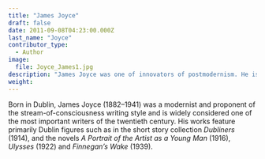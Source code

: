 ```yaml
---
title: "James Joyce"
draft: false
date: 2011-09-08T04:23:00.000Z
last_name: "Joyce"
contributor_type:
  - Author
image:
  file: Joyce_James1.jpg
description: "James Joyce was one of innovators of postmodernism. He is widely considered one of the most important writers of the 20th century."
weight:
---
```


Born in Dublin, James Joyce (1882–1941) was a modernist and proponent of the stream-of-consciousness writing style and is widely considered one of the most important writers of the twentieth century. His works feature primarily Dublin figures such as in the short story collection _Dubliners_ (1914), and the novels _A Portrait of the Artist as a Young Man_ (1916), _Ulysses_ (1922) and _Finnegan’s Wake_ (1939).

